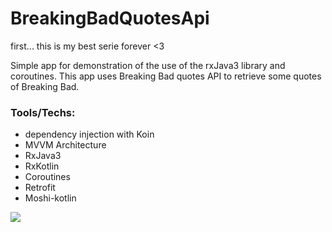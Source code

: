 # BreakingBadQuotesApi
first... this is my best serie forever <3

 Simple app for demonstration of the use of the rxJava3 library and coroutines.
 This app uses Breaking Bad quotes API to retrieve some quotes of Breaking Bad.


### Tools/Techs: 

- dependency injection with Koin
- MVVM Architecture
- RxJava3
- RxKotlin
- Coroutines
- Retrofit
- Moshi-kotlin

<p align="left">
  <img src="https://user-images.githubusercontent.com/62944970/235991583-cde45618-5920-47de-9a4a-b46a21ca0bfe.png" />
</p>


